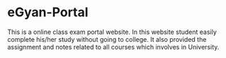 # eGyan-Portal 
This is a online class exam portal website.
In this website student easily complete his/her study without going to college.
It also provided the assignment and notes related to all courses which involves in University.
